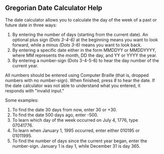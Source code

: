 ## Gregorian Date Calculator Help

The date calculator allows you to calculate the day of the week of a past or future date in three ways:
1.  By entering the number of days (starting from the current date). An optional plus sign *(Dots 3-4-6)* at the beginning means you want to look forward, while a minus *(Dots 3-6)* means you want to look back.
1.  By entering a specific date either in the form MMDDYY or MMDDYYYY, where MM represents the month, DD the day, and YY or YYYY the year.
1.  By entering a number-sign (Dots 3-4-5-6) to hear the day number of the current year.

All numbers should be entered using Computer Braille (that is, dropped numbers with no number-sign).
When finished, press *8* to hear the date.
If the date calculator was not able to understand what you entered, it responds with "invalid input."

Some examples:
1.  To find the date 30 days from now, enter 30 or +30.
1.  To find the date 500 days ago, enter -500.
1.  To learn which day of the week occurred on July 4, 1776, type 07041776.
1.  To learn when January 1, 1995 occurred, enter either 010195 or 01011995.
1.  To find the number of days since the current year began, enter the number-sign. January 1 is day 1, while December 31 is day 365.


